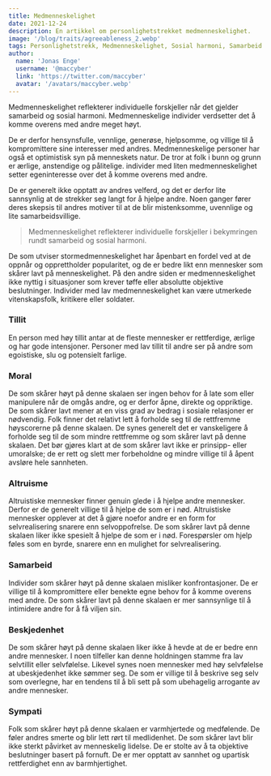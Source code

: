 ```yaml
---
title: Medmenneskelighet
date: 2021-12-24
description: En artikkel om personlighetstrekket medmenneskelighet.
image: '/blog/traits/agreeableness_2.webp'
tags: Personlighetstrekk, Medmenneskelighet, Sosial harmoni, Samarbeid i personlighet, Personlighet og popularitet, Altruisme og personlighet, Tillit til menneskets natur, Moral og oppriktighet, Samarbeid og konfrontasjon, Beskjedenhet og selvfølelse, Sympati og medfølelse, Emosjonell intelligens, Forstå medmenneskelighet, Umedmenneskelighet, Objektiv beslutningstaking i personlighet
author:
  name: 'Jonas Enge'
  username: '@maccyber'
  link: 'https://twitter.com/maccyber'
  avatar: '/avatars/maccyber.webp'
---
```


Medmenneskelighet reflekterer individuelle forskjeller når det gjelder samarbeid og sosial harmoni. Medmenneskelige individer verdsetter det å komme overens med andre meget høyt.

De er derfor hensynsfulle, vennlige, generøse, hjelpsomme, og villige til å kompromittere sine interesser med andres.
Medmenneskelige personer har også et optimistisk syn på menneskets natur.
De tror at folk i bunn og grunn er ærlige, anstendige og pålitelige.
individer med liten medmenneskelighet setter egeninteresse over det å komme overens med andre.

De er generelt ikke opptatt av andres velferd, og det er derfor lite sannsynlig at de strekker seg langt for å hjelpe andre. 
Noen ganger fører deres skepsis til andres motiver til at de blir mistenksomme, uvennlige og  lite samarbeidsvillige.

> Medmenneskelighet reflekterer individuelle forskjeller i bekymringen rundt samarbeid og sosial harmoni.

De som utviser stormedmenneskelighet  har åpenbart  en fordel ved at de  oppnår og opprettholder popularitet, og de er bedre likt enn mennesker som skårer lavt på  menneskelighet. På den andre siden er medmenneskelighet ikke nyttig i situasjoner som krever tøffe eller absolutte objektive beslutninger.
Individer med lav medmenneskelighet kan være utmerkede vitenskapsfolk, kritikere eller soldater.

### Tillit

En person med høy tillit antar at de fleste mennesker er rettferdige, ærlige og har gode intensjoner. Personer med lav tillit til andre ser på andre som egoistiske, slu og potensielt farlige.

### Moral

De som skårer høyt på denne skalaen ser ingen behov for å late som eller manipulere når de omgås andre, og er derfor åpne, direkte og oppriktige.
De som skårer lavt mener at en viss grad av bedrag i sosiale relasjoner er nødvendig. Folk finner det relativt lett å forholde seg til de rettfremme høyscorerne på denne skalaen.
De synes generelt det er vanskeligere å forholde seg til de som mindre rettfremme og som skårer lavt på denne skalaen.
Det bør gjøres klart at de som skårer lavt ikke er prinsipp- eller umoralske; de er rett og slett mer forbeholdne og mindre villige til å åpent avsløre hele sannheten.

### Altruisme

Altruistiske mennesker finner genuin glede i å hjelpe andre mennesker. Derfor er de generelt villige til å hjelpe de som er i nød.
Altruistiske mennesker opplever at det å gjøre noefor andre er en form for selvrealisering snarere enn selvoppofrelse.
De som skårer lavt på denne skalaen liker ikke spesielt å hjelpe de som er i nød. Forespørsler om hjelp føles som en byrde, snarere enn en mulighet for selvrealisering.

### Samarbeid

Individer som skårer høyt på denne skalaen misliker konfrontasjoner.
De er villige til å kompromittere eller benekte egne behov for å komme overens med andre.
De som skårer lavt på denne skalaen er mer sannsynlige til å intimidere andre for å få viljen sin.

### Beskjedenhet

De som skårer høyt på denne skalaen liker ikke å hevde at de er bedre enn andre mennesker.
I noen tilfeller kan denne holdningen stamme fra lav selvtillit eller selvfølelse. Likevel synes noen mennesker med høy selvfølelse at ubeskjedenhet ikke sømmer seg.
De som er villige til å beskrive seg selv som overlegne, har en tendens til å bli sett på som ubehagelig arrogante av andre mennesker.

### Sympati

Folk som skårer høyt på denne skalaen er varmhjertede og medfølende.
De føler andres smerte og blir lett rørt til medlidenhet.
De som skårer lavt blir ikke sterkt påvirket av menneskelig lidelse. De er stolte av å ta objektive beslutninger basert på fornuft.
De er mer opptatt av sannhet og upartisk rettferdighet enn av barmhjertighet.

